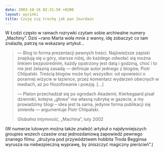 ```yaml
---
date: 2003-10-16 02:31:59 +0200
layout: wycinki
title: Czuję się trochę jak pan Jourdain
---
```


W Łodzi często w ramach rozrywki czytam sobie archiwalne numery „Machiny”. Dziś ~rano Marta woła mnie z wanny, idę zobaczyć co tam znalazła, patrzę na wskazany artykuł…

> — Blog to forma prezentacji pewnych treści. Najświeższe zapiski znajdują się u góry, starsze niżej, do każdego odwołać się można linkiem bezpośrednim, każdy opatrzony jest datą i godziną, choć i to nie jest żelazną zasadą — definiuje autor jednego z blogów, Piotr Chlipalski. Treścią blogów może być wszystko: od opowieści o porannej wizycie w łazience, przez komentarz wydarzeń obecnych w mediach, aż po filozofowanie i poezję. […]
>
> — Platon przechadzał się po ogrodach Akademii, Kierkegaard pisał dzienniki, kolejna „głowa” ma własną rubrykę w gazecie, a my prowadzimy blogi – idea jest ta sama, jedynie forma publikacji się zmieniła — argumentuje Piotr Chlipalski.
>
> <cite>Globalna intymność</cite>, „Machina”, luty 2002

(W numerze lutowym można także znaleźć artykuł o najsłynniejszych groupies wszech czasów oraz jednozdaniową zapowiedź pewnego znanego filmu: „drużyna pod przywództwem hobbita Troda Begginsa wyrusza na niebezpieczną wyprawę, by zniszczyć magiczny pierścień”.)
